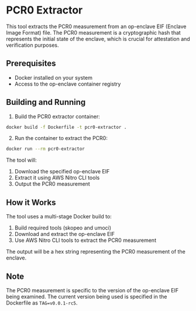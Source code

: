 # PCR0 Extractor

This tool extracts the PCR0 measurement from an op-enclave EIF (Enclave Image Format) file. The PCR0 measurement is a cryptographic hash that represents the initial state of the enclave, which is crucial for attestation and verification purposes.

## Prerequisites

- Docker installed on your system
- Access to the op-enclave container registry

## Building and Running

1. Build the PCR0 extractor container:
```bash
docker build -f Dockerfile -t pcr0-extractor .
```

2. Run the container to extract the PCR0:
```bash
docker run --rm pcr0-extractor
```

The tool will:
1. Download the specified op-enclave EIF
2. Extract it using AWS Nitro CLI tools
3. Output the PCR0 measurement

## How it Works

The tool uses a multi-stage Docker build to:
1. Build required tools (skopeo and umoci)
2. Download and extract the op-enclave EIF
3. Use AWS Nitro CLI tools to extract the PCR0 measurement

The output will be a hex string representing the PCR0 measurement of the enclave.

## Note

The PCR0 measurement is specific to the version of the op-enclave EIF being examined. The current version being used is specified in the Dockerfile as `TAG=v0.0.1-rc5`.
